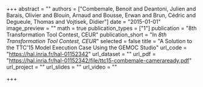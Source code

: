 +++
abstract = ""
authors = ["Combemale, Benoit and Deantoni, Julien and Barais, Olivier and Blouin, Arnaud and Bousse, Erwan and Brun, Cédric and Degueule, Thomas and Vojtisek, Didier"]
date = "2015-01-01"
image_preview = ""
math = true
publication_types = ["1"]
publication = "8th Transformation Tool Contest, CEUR"
publication_short = "In *8th Transformation Tool Contest, CEUR*"
selected = false
title = "A Solution to the TTC'15 Model Execution Case Using the GEMOC Studio"
url_code = "https://hal.inria.fr/hal-01152342"
url_dataset = ""
url_pdf = "https://hal.inria.fr/hal-01152342/file/ttc15-combemale-cameraready.pdf"
url_project = ""
url_slides = ""
url_video = ""

+++
